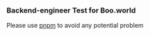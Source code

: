 ### Backend-engineer Test for Boo.world
Please use [pnpm](https://pnpm.io/installation) to avoid any potential problem